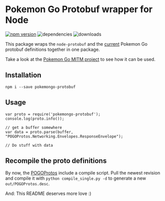 # Pokemon Go Protobuf wrapper for Node
[![npm version](https://badge.fury.io/js/pokemongo-protobuf.svg)](https://badge.fury.io/js/pokemongo-protobuf)
![dependencies](https://david-dm.org/rastapasta/pokemon-go-protobuf-node.svg)
![downloads](https://img.shields.io/npm/dm/pokemongo-protobuf.svg)

This package wraps the `node-protobuf` and the [current](https://github.com/AeonLucid/POGOProtos) Pokemon Go protobuf definitions together in one package.

Take a look at the [Pokemon Go MITM project](https://github.com/rastapasta/pokemon-go-mitm-node) to see how it can be used.

## Installation

```
npm i --save pokemongo-protobuf
```

## Usage

```
var proto = require('pokemongo-protobuf');
console.log(proto.info());

// get a buffer somewhere
var data = proto.parse(buffer, "POGOProtos.Networking.Envelopes.ResponseEnvelope");

// Do stuff with data
```

## Recompile the proto definitions

By now, the [POGOProtos](https://github.com/AeonLucid/POGOProtos) include a compile script.
Pull the newest revision and compile it with `python compile_single.py -d` to generate a new
`out/POGOProtos.desc`.

And: This README deserves more love :)
